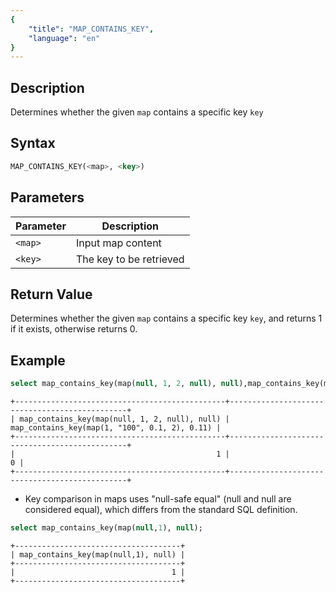 ```yaml
---
{
    "title": "MAP_CONTAINS_KEY",
    "language": "en"
}
---
```


## Description

Determines whether the given `map` contains a specific key `key`

## Syntax

```sql
MAP_CONTAINS_KEY(<map>, <key>)
```

## Parameters

| Parameter | Description |
| -- | -- |
| `<map>` | Input map content |
| `<key>` | The key to be retrieved |

## Return Value

Determines whether the given `map` contains a specific key `key`, and returns 1 if it exists, otherwise returns 0.

## Example

```sql
select map_contains_key(map(null, 1, 2, null), null),map_contains_key(map(1, "100", 0.1, 2), 0.11);
```

```text
+-----------------------------------------------+-----------------------------------------------+
| map_contains_key(map(null, 1, 2, null), null) | map_contains_key(map(1, "100", 0.1, 2), 0.11) |
+-----------------------------------------------+-----------------------------------------------+
|                                             1 |                                             0 |
+-----------------------------------------------+-----------------------------------------------+
```
* Key comparison in maps uses "null-safe equal" (null and null are considered equal), which differs from the standard SQL definition.

```sql
select map_contains_key(map(null,1), null);
```
```text
+-------------------------------------+
| map_contains_key(map(null,1), null) |
+-------------------------------------+
|                                   1 |
+-------------------------------------+
```
